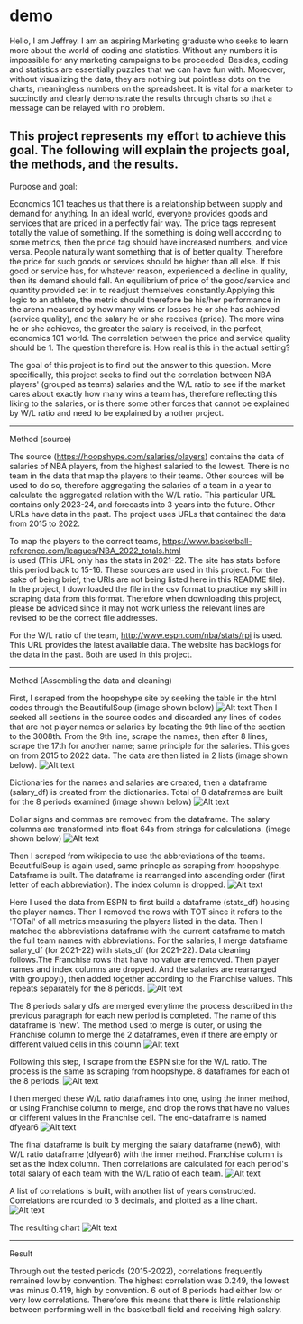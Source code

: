 # demo

Hello, I am Jeffrey. I am an aspiring Marketing graduate who seeks to learn more about the world of coding and statistics. Without any numbers
it is impossible for any marketing campaigns to be proceeded. Besides, coding and statistics are essentially puzzles that we can have fun with.
Moreover, without visualizing the data, they are nothing but pointless dots on the charts, meaningless numbers on the spreadsheet. It is vital
for a marketer to succinctly and clearly demonstrate the results through charts so that a message can be relayed with no problem.

This project represents my effort to achieve this goal. The following will explain the projects goal, the methods, and the results.
------------------------------------------------------------------------------------------------------------------------------------------------------


Purpose and goal:

Economics 101 teaches us that there is a relationship between supply and demand for anything. In an ideal world, everyone provides goods and 
services that are priced in a perfectly fair way. The price tags represent totally the value of something. If the something is doing well 
according to some metrics, then the price tag should have increased numbers, and vice versa. People naturally want something that is of better
quality. Therefore the price for such goods or services should be higher than all else. If this good or service has, for whatever reason, 
experienced a decline in quality, then its demand should fall. An equilibrium of price of the good/service and quantity provided set in to 
readjust themselves constantly.Applying this logic to an athlete, the metric should therefore be his/her performance in the arena 
measured by how many wins or losses he or she has achieved (service quality), and the salary he or she receives (price).  The more wins 
he or she achieves, the greater the salary is received, in the perfect, economics 101 world. The correlation between the price and service quality
should be 1. The question therefore is: How real is this in the actual setting?

The goal of this project is to find out the answer to this question. More specifically, this project seeks to find out the correlation
between NBA players' (grouped as teams) salaries and the W/L ratio to see if the market cares about exactly how many wins a team has, therefore
reflecting this liking to the salaries, or is there some other forces  that cannot be explained by W/L ratio and need to be explained by another
project.

------------------------------------------------------------------------------------------------------------------------------------------------------


Method (source)

The source (https://hoopshype.com/salaries/players) contains the data of salaries of NBA players, from the highest salaried to the lowest. 
There is no team in the data that map the players to their teams. Other sources will be used to do so, therefore aggregating the salaries 
of a team in a year to calculate the aggregated relation with the W/L ratio. This particular URL contains only 2023-24, and forecasts into 
3 years into the future. Other URLs have data in the past. The project uses URLs that contained the data from 2015 to 2022. 

To map the players to the correct teams, https://www.basketball-reference.com/leagues/NBA_2022_totals.html  
is used (This URL only has the stats in 2021-22. The site has stats before this period back to 15-16. These sources are used in this project.
For the sake of being brief, the URls are not being listed here in this README file). In the project, I downloaded the file in the csv format to 
practice my skill in scraping data from this format. Therefore when downloading this project, please be adviced since it may not work unless the 
relevant lines are revised to be the correct file addresses.

For the W/L ratio of the team, http://www.espn.com/nba/stats/rpi  is used. This URL provides the latest available data. The website has backlogs 
for the data in the past. Both are used in this project.


------------------------------------------------------------------------------------------------------------------------------------------------------


Method (Assembling the data and cleaning)



First, I scraped from the hoopshype site by seeking the table in the html codes through the BeautifulSoup (image shown below)
![Alt text](/User/jeffreyho/Desktop/BeautifulSoup_scrape.png "BeautifulSoup")
Then I seeked all <td> sections in the source codes and discarded any lines of codes that are not player names or salaries by locating the 
9th line of the <td> section to the 3008th. From the 9th line, scrape the names, then after 8 lines, scrape the 17th for another name; same
principle for the salaries. This goes on from 2015 to 2022 data. The data are then listed in 2 lists (image shown below).
![Alt text](/User/jeffreyho/Desktop/<td>_find_the_names_and_salaries.png "names and salaries")


Dictionaries for the names and salaries are created, then a dataframe (salary_df) is created from the dictionaries. Total of 8 dataframes are
built for the 8 periods examined (image shown below)
![Alt text](/User/jeffreyho/Desktop/dictionaries_and_dataframes.png "dict and df")

Dollar signs and commas are removed from the dataframe. The salary columns are transformed into float 64s from strings for calculations. (image shown below)
![Alt text](/User/jeffreyho/Desktop/dollar_and_comma.png "dollar and comma")

Then I scraped from wikipedia to use the abbreviations of the teams. BeautifulSoup is again used, same princple as scraping from hoopshype.
Dataframe is built. The dataframe is rearranged into ascending order (first letter of each abbreviation). The index column is dropped.
![Alt text](/User/jeffreyho/Desktop/abbreviation.png "abbreviation")

Here I used the data from ESPN to first build a dataframe (stats_df) housing the player names. Then I removed the rows with TOT since it refers to the 'TOTal'
of all metrics measuring the players listed in the data. Then I matched the abbreviations dataframe with the current dataframe to match the full 
team names with abbreviations. For the salaries, I merge dataframe salary_df (for 2021-22) with stats_df (for 2021-22). Data cleaning follows.The
Franchise rows that have no value are removed. Then player names and index columns are dropped. And the salaries are rearranged with groupby(), then
added together according to the Franchise values. This repeats separately for the 8 periods.
![Alt text](/User/jeffreyho/Desktop/match_dfs_abbreviation.png "match_dfs_abbreviation")

The 8 periods salary dfs are merged everytime the process described in the previous paragraph for each new period
is completed. The name of this dataframe is 'new'. The method used to merge is outer, or using the Franchise column to merge the 2 
dataframes, even if there are empty or different valued cells in this column
![Alt text](/User/jeffreyho/Desktop/salary_df_merge.png "salary_df_merge")

Following this step, I scrape from the ESPN site for the W/L ratio. The process is the same as scraping from hoopshype. 8 dataframes
for each of the 8 periods. 
![Alt text](/User/jeffreyho/Desktop/W/L_ratio.png "W/L_ratio")

I then merged these W/L ratio dataframes into one, using the inner method, or using Franchise column to merge, and drop the rows that
have no values or different values in the Franchise cell. The end-dataframe is named dfyear6
![Alt text](/User/jeffreyho/Desktop/merging_the_W/L_ratio.png "merging_the_W/L_ratio")

The final dataframe is built by merging the salary dataframe (new6), with W/L ratio dataframe (dfyear6) with the inner method.
Franchise column is set as the index column.  Then correlations are calculated for each period's total salary of each team
with the W/L ratio of each team. 
![Alt text](/User/jeffreyho/Desktop/Ending_dataframe.png "Ending_dataframe")

A list of correlations is built, with another list of years constructed. Correlations are rounded to 3 decimals, and plotted as 
a line chart. 
![Alt text](/User/jeffreyho/Desktop/Plotting.png "Plotting")

The resulting chart
![Alt text](/User/jeffreyho/Desktop/Chart.png "Chart")


------------------------------------------------------------------------------------------------------------------------------------------------------


Result


Through out the tested periods (2015-2022), correlations frequently remained low by convention. The highest correlation was 0.249, the lowest 
was minus 0.419, high by convention. 6 out of 8 periods had either low or very low correlations. Therefore this means that 
there is little relationship between performing well in the basketball field and receiving high salary. 
